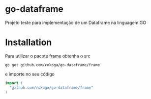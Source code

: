 # go-dataframe
Projeto teste para implementação de um Dataframe na linguagem GO

Installation
============

Para utilizar o pacote frame obtenha o src

    go get github.com/rokoga/go-dataframe/frame

e importe no seu código
```go
import (
  "github.com/rokoga/go-dataframe/frame"
)
```
